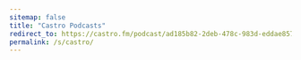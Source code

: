 ```yaml
---
sitemap: false
title: "Castro Podcasts"
redirect_to: https://castro.fm/podcast/ad185b82-2deb-478c-983d-eddae8574a08
permalink: /s/castro/
---
```


